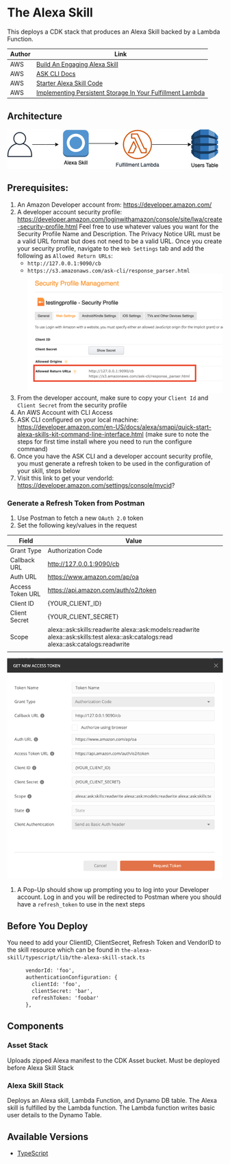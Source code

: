 # The Alexa Skill

This deploys a CDK stack that produces an Alexa Skill backed by a Lambda Function.

| Author        | Link           |
| ------------- | ------------- |
| AWS | [Build An Engaging Alexa Skill](https://developer.amazon.com/en-US/alexa/alexa-skills-kit/get-deeper/tutorials-code-samples/build-an-engaging-alexa-skill) |
| AWS | [ASK CLI Docs](https://developer.amazon.com/en-US/docs/alexa/smapi/ask-cli-intro.html#create-new-skill) |
| AWS | [Starter Alexa Skill Code](https://developer.amazon.com/en-US/docs/alexa/alexa-skills-kit-sdk-for-nodejs/develop-your-first-skill.html) |
| AWS | [Implementing Persistent Storage In Your Fulfillment Lambda](https://developer.amazon.com/en-US/docs/alexa/alexa-skills-kit-sdk-for-nodejs/manage-attributes.html) |

## Architecture

![arch](img/arch.png)

## Prerequisites:
1. An Amazon Developer account from: https://developer.amazon.com/
1. A developer account security profile: https://developer.amazon.com/loginwithamazon/console/site/lwa/create-security-profile.html
  Feel free to use whatever values you want for the Security Profile Name and Description. The Privacy Notice URL must be a valid URL format but does not need to be a valid URL. Once you create your security profile, navigate to the `Web Settings` tab and add the following as `Allowed Return URLs`:
   - `http://127.0.0.1:9090/cb`
   - `https://s3.amazonaws.com/ask-cli/response_parser.html`
   ![Security Profile](img/lwa-security-profile.png)
1. From the developer account, make sure to copy your `Client Id` and `Client Secret` from the security profile
1. An AWS Account with CLI Access
1. ASK CLI configured on your local machine: https://developer.amazon.com/en-US/docs/alexa/smapi/quick-start-alexa-skills-kit-command-line-interface.html (make sure to note the steps for first time install where you need to run the configure command)
1. Once you have the ASK CLI and a developer account security profile, you must generate a refresh token to be used in the configuration of your skill, steps below
1. Visit this link to get your vendorId: https://developer.amazon.com/settings/console/mycid?

### Generate a Refresh Token from Postman
1. Use Postman to fetch a new `OAuth 2.0` token
1. Set the following key/values in the request

| Field            | Value                                                                                                                                 |
|------------------|---------------------------------------------------------------------------------------------------------------------------------------|
| Grant Type       | Authorization Code                                                                                                                    |
| Callback URL     | http://127.0.0.1:9090/cb                                                                                                              |
| Auth URL         | https://www.amazon.com/ap/oa                                                                                                          |
| Access Token URL | https://api.amazon.com/auth/o2/token                                                                                                  |
| Client ID        | {YOUR_CLIENT_ID}                                                                                                                      |
| Client Secret    | {YOUR_CLIENT_SECRET}                                                                                                                  |
| Scope            | alexa::ask:skills:readwrite alexa::ask:models:readwrite alexa::ask:skills:test alexa::ask:catalogs:read alexa::ask:catalogs:readwrite |
|                  |                                                                                                                                       |
![Postman Auth](img/postman-oauth-settings.png)

1. A Pop-Up should show up prompting you to log into your Developer account. Log in and you will be redirected to Postman where you should have a `refresh_token` to use in the next steps

## Before You Deploy
You need to add your ClientID, ClientSecret, Refresh Token and VendorID to the skill resource which can be found in `the-alexa-skill/typescript/lib/the-alexa-skill-stack.ts`
```
      vendorId: 'foo',
      authenticationConfiguration: {
        clientId: 'foo',
        clientSecret: 'bar',
        refreshToken: 'foobar'
      },
```

## Components
### Asset Stack
Uploads zipped Alexa manifest to the CDK Asset bucket. Must be deployed before Alexa Skill Stack
### Alexa Skill Stack
Deploys an Alexa skill, Lambda Function, and Dynamo DB table. The Alexa skill is fulfilled by the Lambda function. The Lambda function writes basic user details to the Dynamo Table.



## Available Versions

 * [TypeScript](typescript/)